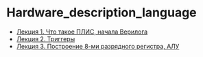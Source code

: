 Hardware_description_language
=============================

- [Лекция 1. Что такое ПЛИС, начала Верилога](https://github.com/dep403mai/Hardware_description_language/tree/master/lecture1)
- [Лекция 2. Триггеры](https://github.com/dep403mai/Hardware_description_language/tree/master/lecture2)
- [Лекция 3. Построение 8-ми разрядного регистра, АЛУ](https://github.com/dep403mai/Hardware_description_language/tree/master/lecture3)
